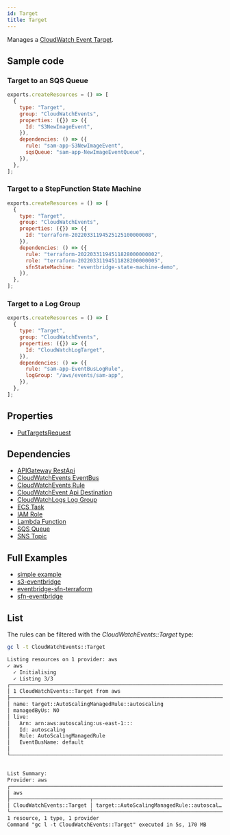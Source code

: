 ```yaml
---
id: Target
title: Target
---
```


Manages a [CloudWatch Event Target](https://console.aws.amazon.com/events/home?#/rules).

## Sample code

### Target to an SQS Queue

```js
exports.createResources = () => [
  {
    type: "Target",
    group: "CloudWatchEvents",
    properties: ({}) => ({
      Id: "S3NewImageEvent",
    }),
    dependencies: () => ({
      rule: "sam-app-S3NewImageEvent",
      sqsQueue: "sam-app-NewImageEventQueue",
    }),
  },
];
```

### Target to a StepFunction State Machine

```js
exports.createResources = () => [
  {
    type: "Target",
    group: "CloudWatchEvents",
    properties: ({}) => ({
      Id: "terraform-20220331194525125100000008",
    }),
    dependencies: () => ({
      rule: "terraform-20220331194511828000000002",
      role: "terraform-20220331194511828200000005",
      sfnStateMachine: "eventbridge-state-machine-demo",
    }),
  },
];
```

### Target to a Log Group

```js
exports.createResources = () => [
  {
    type: "Target",
    group: "CloudWatchEvents",
    properties: ({}) => ({
      Id: "CloudWatchLogTarget",
    }),
    dependencies: () => ({
      rule: "sam-app-EventBusLogRule",
      logGroup: "/aws/events/sam-app",
    }),
  },
];
```

## Properties

- [PutTargetsRequest](https://docs.aws.amazon.com/AWSJavaScriptSDK/v3/latest/clients/client-cloudwatch-events/modules/puttargetsrequest.html)

## Dependencies

- [APIGateway RestApi](../APIGateway/RestApi.md)
- [CloudWatchEvents EventBus](../CloudWatchEvents/EventBus.md)
- [CloudWatchEvents Rule](../CloudWatchEvents/Rule.md)
- [CloudWatchEvent Api Destination](../CloudWatchEvents/ApiDestination.md)
- [CloudWatchLogs Log Group](../CloudWatchLogs/LogGroup.md)
- [ECS Task](../ECS/Task.md)
- [IAM Role](../IAM/Role.md)
- [Lambda Function](../Lambda/Function.md)
- [SQS Queue](../SQS/Queue.md)
- [SNS Topic](../SNS/Topic.md)

## Full Examples

- [simple example](https://github.com/grucloud/grucloud/tree/main/examples/aws/CloudWatchEvent/event)
- [s3-eventbridge](https://github.com/grucloud/grucloud/tree/main/examples/aws/S3/s3-eventbridge)
- [eventbridge-sfn-terraform](https://github.com/grucloud/grucloud/tree/main/examples/aws/S3/serverless-patterns/eventbridge-sfn-terraform)
- [sfn-eventbridge](https://github.com/grucloud/grucloud/tree/main/examples/aws/S3/serverless-patterns/sfn-eventbridge)

## List

The rules can be filtered with the _CloudWatchEvents::Target_ type:

```sh
gc l -t CloudWatchEvents::Target
```

```txt
Listing resources on 1 provider: aws
✓ aws
  ✓ Initialising
  ✓ Listing 3/3
┌───────────────────────────────────────────────────────────────────────┐
│ 1 CloudWatchEvents::Target from aws                                   │
├───────────────────────────────────────────────────────────────────────┤
│ name: target::AutoScalingManagedRule::autoscaling                     │
│ managedByUs: NO                                                       │
│ live:                                                                 │
│   Arn: arn:aws:autoscaling:us-east-1:::                               │
│   Id: autoscaling                                                     │
│   Rule: AutoScalingManagedRule                                        │
│   EventBusName: default                                               │
│                                                                       │
└───────────────────────────────────────────────────────────────────────┘


List Summary:
Provider: aws
┌──────────────────────────────────────────────────────────────────────┐
│ aws                                                                  │
├──────────────────────────┬───────────────────────────────────────────┤
│ CloudWatchEvents::Target │ target::AutoScalingManagedRule::autoscal… │
└──────────────────────────┴───────────────────────────────────────────┘
1 resource, 1 type, 1 provider
Command "gc l -t CloudWatchEvents::Target" executed in 5s, 170 MB
```
